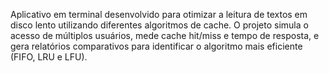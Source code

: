 Aplicativo em terminal desenvolvido para otimizar a leitura de textos em disco lento utilizando diferentes algoritmos de cache. O projeto simula o acesso de múltiplos usuários, mede cache hit/miss e tempo de resposta, e gera relatórios comparativos para identificar o algoritmo mais eficiente (FIFO, LRU e LFU).